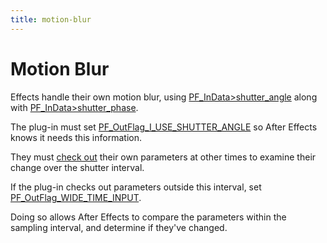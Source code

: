 ```yaml
---
title: motion-blur
---
```

# Motion Blur

Effects handle their own motion blur, using [PF_InData>shutter_angle](../effect-basics/PF_InData.md#pf_indata-members) along with [PF_InData>shutter_phase](../effect-basics/PF_InData.md#pf_indata-members).

The plug-in must set [PF_OutFlag_I_USE_SHUTTER_ANGLE](../effect-basics/PF_OutData.md#pf_outflags) so After Effects knows it needs this information.

They must [check out](interaction-callback-functions.md#interaction-callback-functions) their own parameters at other times to examine their change over the shutter interval.

If the plug-in checks out parameters outside this interval, set [PF_OutFlag_WIDE_TIME_INPUT](../effect-basics/PF_OutData.md#pf_outflags).

Doing so allows After Effects to compare the parameters within the sampling interval, and determine if they've changed.
